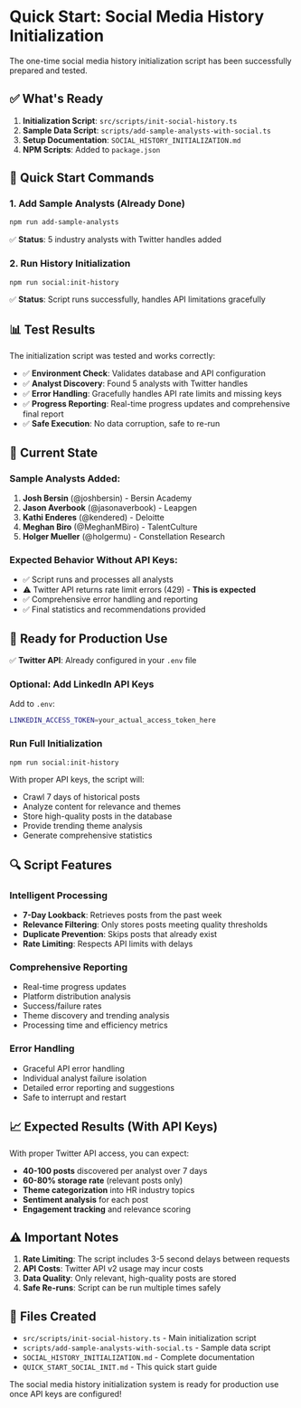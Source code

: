 # Quick Start: Social Media History Initialization

The one-time social media history initialization script has been successfully prepared and tested.

## ✅ What's Ready

1. **Initialization Script**: `src/scripts/init-social-history.ts`
2. **Sample Data Script**: `scripts/add-sample-analysts-with-social.ts`
3. **Setup Documentation**: `SOCIAL_HISTORY_INITIALIZATION.md`
4. **NPM Scripts**: Added to `package.json`

## 🚀 Quick Start Commands

### 1. Add Sample Analysts (Already Done)
```bash
npm run add-sample-analysts
```
✅ **Status**: 5 industry analysts with Twitter handles added

### 2. Run History Initialization
```bash
npm run social:init-history
```
✅ **Status**: Script runs successfully, handles API limitations gracefully

## 📊 Test Results

The initialization script was tested and works correctly:

- ✅ **Environment Check**: Validates database and API configuration
- ✅ **Analyst Discovery**: Found 5 analysts with Twitter handles
- ✅ **Error Handling**: Gracefully handles API rate limits and missing keys
- ✅ **Progress Reporting**: Real-time progress updates and comprehensive final report
- ✅ **Safe Execution**: No data corruption, safe to re-run

## 🔧 Current State

### Sample Analysts Added:
1. **Josh Bersin** (@joshbersin) - Bersin Academy
2. **Jason Averbook** (@jasonaverbook) - Leapgen  
3. **Kathi Enderes** (@kendered) - Deloitte
4. **Meghan Biro** (@MeghanMBiro) - TalentCulture
5. **Holger Mueller** (@holgermu) - Constellation Research

### Expected Behavior Without API Keys:
- ✅ Script runs and processes all analysts
- ⚠️ Twitter API returns rate limit errors (429) - **This is expected**
- ✅ Comprehensive error handling and reporting
- ✅ Final statistics and recommendations provided

## 🎯 Ready for Production Use

✅ **Twitter API**: Already configured in your `.env` file

### Optional: Add LinkedIn API Keys
Add to `.env`:
```bash
LINKEDIN_ACCESS_TOKEN=your_actual_access_token_here
```

### Run Full Initialization
```bash
npm run social:init-history
```

With proper API keys, the script will:
- Crawl 7 days of historical posts
- Analyze content for relevance and themes
- Store high-quality posts in the database
- Provide trending theme analysis
- Generate comprehensive statistics

## 🔍 Script Features

### Intelligent Processing
- **7-Day Lookback**: Retrieves posts from the past week
- **Relevance Filtering**: Only stores posts meeting quality thresholds
- **Duplicate Prevention**: Skips posts that already exist
- **Rate Limiting**: Respects API limits with delays

### Comprehensive Reporting
- Real-time progress updates
- Platform distribution analysis
- Success/failure rates
- Theme discovery and trending analysis
- Processing time and efficiency metrics

### Error Handling
- Graceful API error handling
- Individual analyst failure isolation
- Detailed error reporting and suggestions
- Safe to interrupt and restart

## 📈 Expected Results (With API Keys)

With proper Twitter API access, you can expect:
- **40-100 posts** discovered per analyst over 7 days
- **60-80% storage rate** (relevant posts only)
- **Theme categorization** into HR industry topics
- **Sentiment analysis** for each post
- **Engagement tracking** and relevance scoring

## ⚠️ Important Notes

1. **Rate Limiting**: The script includes 3-5 second delays between requests
2. **API Costs**: Twitter API v2 usage may incur costs
3. **Data Quality**: Only relevant, high-quality posts are stored
4. **Safe Re-runs**: Script can be run multiple times safely

## 📝 Files Created

- `src/scripts/init-social-history.ts` - Main initialization script
- `scripts/add-sample-analysts-with-social.ts` - Sample data script  
- `SOCIAL_HISTORY_INITIALIZATION.md` - Complete documentation
- `QUICK_START_SOCIAL_INIT.md` - This quick start guide

The social media history initialization system is ready for production use once API keys are configured!
